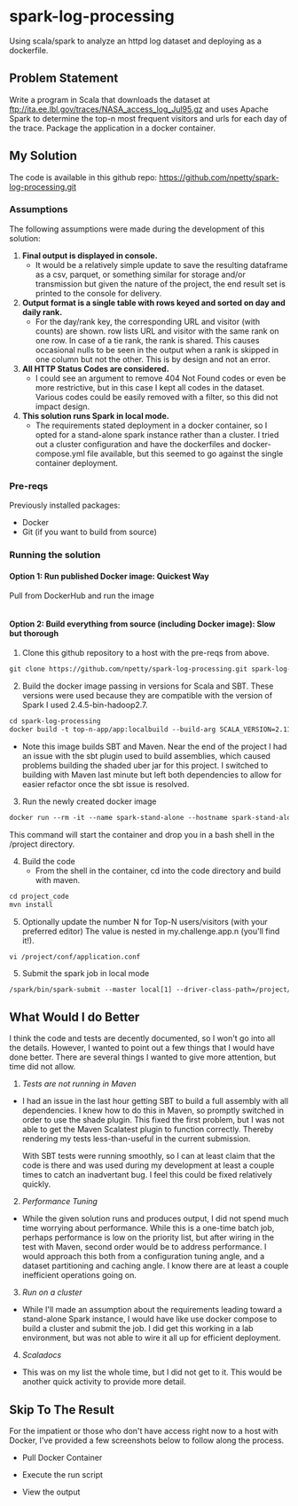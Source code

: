# spark-log-processing
Using scala/spark to analyze an httpd log dataset and deploying as a dockerfile.

## Problem Statement
Write a program in Scala that downloads the dataset at ftp://ita.ee.lbl.gov/traces/NASA_access_log_Jul95.gz 
and uses Apache Spark to determine the top-n most frequent visitors and urls for each day of the trace. Package 
the application in a docker container.

## My Solution
The code is available in this github repo: https://github.com/npetty/spark-log-processing.git

### Assumptions
The following assumptions were made during the development of this solution:

1. **Final output is displayed in console.** 
    * It would be a relatively simple update to save the resulting dataframe as a csv, parquet, or something similar
      for storage and/or transmission but given the nature of the project, the end result set is printed to the console 
      for delivery.
2. **Output format is a single table with rows keyed and sorted on day and daily rank.**
    * For the day/rank key, the corresponding URL and visitor (with counts) are shown. row lists URL and visitor with 
    the same rank on one row. In case of a tie rank, the rank is shared. This causes occasional nulls to be seen in 
    the output when a rank is skipped in one column but not the other. This is by design and not an error.
2. **All HTTP Status Codes are considered.**
    * I could see an argument to remove 404 Not Found codes or even be more restrictive, but in this case I kept all 
    codes in the dataset. Various codes could be easily removed with a filter, so this did not impact design.
4. **This solution runs Spark in local mode.**
    * The requirements stated deployment in a docker container, so I opted for a stand-alone spark instance rather than 
    a cluster. I tried out a cluster configuration and have the dockerfiles and docker-compose.yml file available, 
    but this seemed to go against the single container deployment.
    
### Pre-reqs
Previously installed packages:
* Docker
* Git (if you want to build from source) 

### Running the solution


#### Option 1: Run published Docker image: Quickest Way
Pull from DockerHub and run the image

```dtd

```

#### Option 2: Build everything from source (including Docker image): Slow but thorough
1. Clone this github repository to a host with the pre-reqs from above.

```dtd
git clone https://github.com/npetty/spark-log-processing.git spark-log-processing
```

2. Build the docker image passing in versions for Scala and SBT. These versions were used
because they are compatible with the version of Spark I used 2.4.5-bin-hadoop2.7.

```dtd
cd spark-log-processing
docker build -t top-n-app/app:localbuild --build-arg SCALA_VERSION=2.11.2 --build-arg SBT_VERSION=1.2.7 .
```
* Note this image builds SBT and Maven. Near the end of the project I had an issue with the sbt plugin
used to build assemblies, which caused problems building the shaded uber jar for this project. I switched
to building with Maven last minute but left both dependencies to allow for easier refactor once the sbt
issue is resolved.

3. Run the newly created docker image
     
```dtd
docker run --rm -it --name spark-stand-alone --hostname spark-stand-alone -p 7077:7077 -p 8080:8080 top-n-app/app:localbuild /bin/sh
```

This command will start the container and drop you in a bash shell in the /project directory.
    
4. Build the code
    * From the shell in the container, cd into the code directory and build with maven.
    
```dtd
cd project_code
mvn install
``` 

5. Optionally update the number N for Top-N users/visitors (with your preferred editor)
The value is nested in my.challenge.app.n (you'll find it!).
```
vi /project/conf/application.conf
```

5. Submit the spark job in local mode

```dtd
/spark/bin/spark-submit --master local[1] --driver-class-path=/project/conf/ --class my.challenge.TopN /project/project_code/target/top-n-app-1.0.jar
```

## What Would I do Better

I think the code and tests are decently documented, so I won't go into all the details. However,
I wanted to point out a few things that I would have done better. There are several things I wanted
to give more attention, but time did not allow.

1. *Tests are not running in Maven*
* I had an issue in the last hour getting SBT to build a full assembly with all dependencies.
  I knew how to do this in Maven, so promptly switched in order to use the shade plugin. This 
  fixed the first problem, but I was not able to get the Maven Scalatest plugin to function
  correctly. Thereby rendering my tests less-than-useful in the current submission. 
  
  With SBT tests were running smoothly, so I can at least claim that the code is there and was
  used during my development at least a couple times to catch an inadvertant bug. I feel this 
  could be fixed relatively quickly.
  
2. *Performance Tuning*
* While the given solution runs and produces output, I did not spend much time worrying about 
performance. While this is a one-time batch job, perhaps performance is low on the priority list,
but after wiring in the test with Maven, second order would be to address performance. I would
approach this both from a configuration tuning angle, and a dataset partitioning and caching angle.
I know there are at least a couple inefficient operations going on.

3. *Run on a cluster*
* While I'll made an assumption about the requirements leading toward a stand-alone Spark instance,
I would have like use docker compose to build a cluster and submit the job. I did get this working
in a lab environment, but was not able to wire it all up for efficient deployment.

4. *Scaladocs*
* This was on my list the whole time, but I did not get to it. This would be another quick activity
to provide more detail.


## Skip To The Result

For the impatient or those who don't have access right now to a host with Docker, I've provided a few
screenshots below to follow along the process.

* Pull Docker Container

* Execute the run script

* View the output

